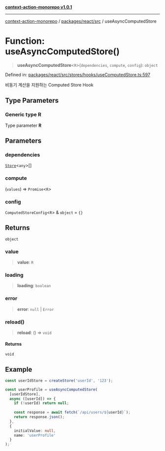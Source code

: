 [**context-action-monorepo v1.0.1**](../../../../README.md)

***

[context-action-monorepo](../../../../README.md) / [packages/react/src](../README.md) / useAsyncComputedStore

# Function: useAsyncComputedStore()

> **useAsyncComputedStore**&lt;`R`&gt;(`dependencies`, `compute`, `config`): `object`

Defined in: [packages/react/src/stores/hooks/useComputedStore.ts:597](https://github.com/mineclover/context-action/blob/cd08d4e3b87a65a1296f2b120f18fcabd78f2914/packages/react/src/stores/hooks/useComputedStore.ts#L597)

비동기 계산을 지원하는 Computed Store Hook

## Type Parameters

### Generic type R

Type parameter **R**

## Parameters

### dependencies

[`Store`](../classes/Store.md)&lt;`any`&gt;[]

### compute

(`values`) => `Promise`&lt;`R`&gt;

### config

`ComputedStoreConfig`&lt;`R`&gt; & `object` = `{}`

## Returns

`object`

### value

> **value**: `R`

### loading

> **loading**: `boolean`

### error

> **error**: `null` \| `Error`

### reload()

> **reload**: () => `void`

#### Returns

`void`

## Example

```typescript
const userIdStore = createStore('userId', '123');

const userProfile = useAsyncComputedStore(
  [userIdStore],
  async ([userId]) => {
    if (!userId) return null;
    
    const response = await fetch(`/api/users/${userId}`);
    return response.json();
  },
  {
    initialValue: null,
    name: 'userProfile'
  }
);
```
